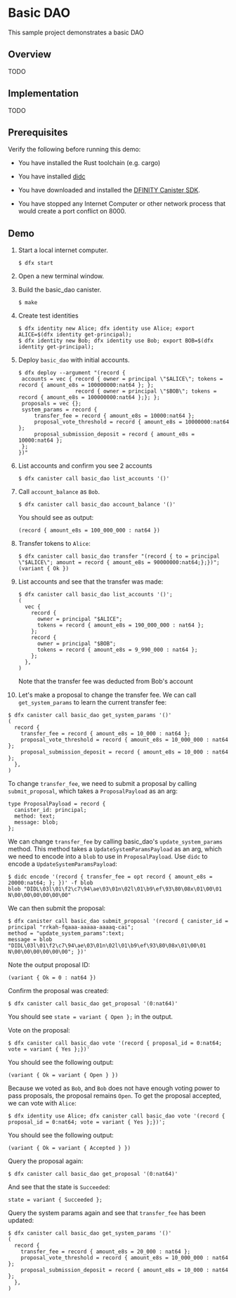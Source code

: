 # Basic DAO

This sample project demonstrates a basic DAO

## Overview

TODO

## Implementation

TODO

## Prerequisites

Verify the following before running this demo:

* You have installed the Rust toolchain (e.g. cargo)

* You have installed [didc](https://github.com/dfinity/candid/tree/master/tools/didc)

* You have downloaded and installed the [DFINITY Canister
   SDK](https://sdk.dfinity.org).

* You have stopped any Internet Computer or other network process that would
   create a port conflict on 8000.

## Demo

1. Start a local internet computer.

   ```text
   $ dfx start
   ```

2. Open a new terminal window.

3. Build the basic_dao canister.

   ```text
   $ make
   ```
   
4. Create test identities

   ```text
   $ dfx identity new Alice; dfx identity use Alice; export ALICE=$(dfx identity get-principal); 
   $ dfx identity new Bob; dfx identity use Bob; export BOB=$(dfx identity get-principal); 
   ```

5. Deploy `basic_dao` with initial accounts.

   ```text
   $ dfx deploy --argument "(record {
    accounts = vec { record { owner = principal \"$ALICE\"; tokens = record { amount_e8s = 100000000:nat64 }; }; 
                     record { owner = principal \"$BOB\"; tokens = record { amount_e8s = 100000000:nat64 };}; };
    proposals = vec {};
    system_params = record {
        transfer_fee = record { amount_e8s = 10000:nat64 };
        proposal_vote_threshold = record { amount_e8s = 10000000:nat64 };
        proposal_submission_deposit = record { amount_e8s = 10000:nat64 };
    };
   })"
   ```

6. List accounts and confirm you see 2 accounts

   ```text
   $ dfx canister call basic_dao list_accounts '()'
   ```

7. Call `account_balance` as `Bob`.

   ```text
   $ dfx canister call basic_dao account_balance '()'
   ```
   You should see as output:

   ```text
   (record { amount_e8s = 100_000_000 : nat64 })
   ```
   
8. Transfer tokens to `Alice`:

   ```text
   $ dfx canister call basic_dao transfer "(record { to = principal \"$ALICE\"; amount = record { amount_e8s = 90000000:nat64;};})";
   (variant { Ok })
   ```

9. List accounts and see that the transfer was made:

   ```text
   $ dfx canister call basic_dao list_accounts '()';
   (
     vec {
       record {
         owner = principal "$ALICE";
         tokens = record { amount_e8s = 190_000_000 : nat64 };
       };
       record {
         owner = principal "$BOB";
         tokens = record { amount_e8s = 9_990_000 : nat64 };
       };
     },
   )
   ```
   Note that the transfer fee was deducted from Bob's account
   
10. Let's make a proposal to change the transfer fee. We can call `get_system_params` to learn the current transfer fee:
   ```text
   $ dfx canister call basic_dao get_system_params '()'
   (
     record {
       transfer_fee = record { amount_e8s = 10_000 : nat64 };
       proposal_vote_threshold = record { amount_e8s = 10_000_000 : nat64 };
       proposal_submission_deposit = record { amount_e8s = 10_000 : nat64 };
     },
   )
   ```

   To change `transfer_fee`, we need to submit a proposal by calling `submit_proposal`, which takes a `ProposalPayload` as an arg:
   ```text
   type ProposalPayload = record {
     canister_id: principal;
     method: text;
     message: blob;
   };
   ```
   
   We can change `transfer_fee` by calling basic_dao's `update_system_params` method. This method takes
   a `UpdateSystemParamsPayload` as an arg, which we need to encode into a `blob` to use in `ProposalPayload`.
   Use `didc` to encode a `UpdateSystemParamsPayload`:

   ```text
   $ didc encode '(record { transfer_fee = opt record { amount_e8s = 20000:nat64; }; })' -f blob
   blob "DIDL\03l\01\f2\c7\94\ae\03\01n\02l\01\b9\ef\93\80\08x\01\00\01 N\00\00\00\00\00\00"
   ```
   
   We can then submit the proposal:
   ```text
   $ dfx canister call basic_dao submit_proposal '(record { canister_id = principal "rrkah-fqaaa-aaaaa-aaaaq-cai";
   method = "update_system_params":text;
   message = blob "DIDL\03l\01\f2\c7\94\ae\03\01n\02l\01\b9\ef\93\80\08x\01\00\01 N\00\00\00\00\00\00"; })'
   ```
   
   Note the output proposal ID:
   ```text
   (variant { Ok = 0 : nat64 })
   ```
   
   Confirm the proposal was created:
   ```text
   $ dfx canister call basic_dao get_proposal '(0:nat64)'
   ```
   You should see `state = variant { Open };` in the output.

   Vote on the proposal:
   ```text
   $ dfx canister call basic_dao vote '(record { proposal_id = 0:nat64; vote = variant { Yes };})'
   ```
   
   You should see the following output:
   ```text
   (variant { Ok = variant { Open } })
   ```
   
   Because we voted as `Bob`, and `Bob` does not have enough voting power to pass proposals, the proposal remains `Open`.
   To get the proposal accepted, we can vote with `Alice`:
   ```text
   $ dfx identity use Alice; dfx canister call basic_dao vote '(record { proposal_id = 0:nat64; vote = variant { Yes };})';
   ```
   
   You should see the following output:
   ```text
   (variant { Ok = variant { Accepted } })
   ```

   Query the proposal again:
   ```text
   $ dfx canister call basic_dao get_proposal '(0:nat64)'
   ```
   And see that the state is `Succeeded`:
   ```text
   state = variant { Succeeded };
   ```
   
   Query the system params again and see that `transfer_fee` has been updated:
   ```text
   $ dfx canister call basic_dao get_system_params '()'
   (
     record {
       transfer_fee = record { amount_e8s = 20_000 : nat64 };
       proposal_vote_threshold = record { amount_e8s = 10_000_000 : nat64 };
       proposal_submission_deposit = record { amount_e8s = 10_000 : nat64 };
     },
   )
   ```
   